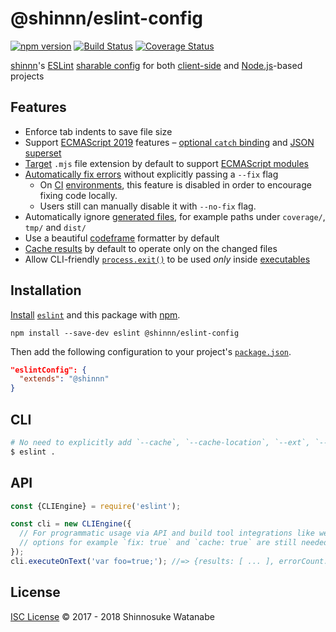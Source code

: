 # @shinnn/eslint-config

[![npm version](https://img.shields.io/npm/v/@shinnn%2feslint-config.svg)](https://www.npmjs.com/package/@shinnn/eslint-config)
[![Build Status](https://travis-ci.org/shinnn/eslint-config.svg?branch=master)](https://travis-ci.org/shinnn/eslint-config)
[![Coverage Status](https://img.shields.io/coveralls/shinnn/eslint-config.svg)](https://coveralls.io/github/shinnn/eslint-config)

[shinnn](https://github.com/shinnn)'s [ESLint](https://eslint.org/) [sharable config](https://eslint.org/docs/developer-guide/shareable-configs.html) for both [client-side](https://en.wikipedia.org/wiki/Client-side_scripting) and [Node.js](https://nodejs.org/)-based projects

## Features

* Enforce tab indents to save file size
* Support [ECMAScript 2019](http://2ality.com/2018/02/ecmascript-2019.html) features – [optional `catch` binding](https://github.com/tc39/proposal-optional-catch-binding) and [JSON superset](https://github.com/tc39/proposal-json-superset)
* [Target](https://eslint.org/docs/user-guide/command-line-interface#--ext) `.mjs` file extension by default to support [ECMAScript modules](https://nodejs.org/api/esm.html)
* [Automatically fix errors](https://eslint.org/docs/user-guide/command-line-interface#fixing-problems) without explicitly passing a `--fix` flag
  * On [CI](https://docs.travis-ci.com/user/getting-started) [environments](https://www.appveyor.com/), this feature is disabled in order to encourage fixing code locally.
  * Users still can manually disable it with `--no-fix` flag.
* Automatically ignore [generated files](https://github.com/shinnn/eslint-config/blob/v6.0.0/index.js#L592), for example paths under `coverage/`, `tmp/` and `dist/`
* Use a beautiful [codeframe](https://eslint.org/docs/user-guide/formatters/#codeframe) formatter by default
* [Cache results](https://eslint.org/docs/user-guide/command-line-interface#caching) by default to operate only on the changed files
* Allow CLI-friendly [`process.exit()`](https://nodejs.org/api/process.html#process_process_exit_code) to be used *only* inside [executables](https://docs.npmjs.com/files/package.json#bin)

## Installation

[Install](https://docs.npmjs.com/cli/install) [`eslint`](https://www.npmjs.com/package/eslint) and this package with [npm](https://docs.npmjs.com/getting-started/what-is-npm).

```
npm install --save-dev eslint @shinnn/eslint-config
```

Then add the following configuration to your project's [`package.json`](https://docs.npmjs.com/files/package.json).

```json
"eslintConfig": {
  "extends": "@shinnn"
}
```

## CLI

```sh
# No need to explicitly add `--cache`, `--cache-location`, `--ext`, `--fix` and `--format` flags
$ eslint .
```

## API

```javascript
const {CLIEngine} = require('eslint');

const cli = new CLIEngine({
  // For programmatic usage via API and build tool integrations like webpack eslint-loader,
  // options for example `fix: true` and `cache: true` are still needed to set them explicitly.
});
cli.executeOnText('var foo=true;'); //=> {results: [ ... ], errorCount: ... }
```

## License

[ISC License](./LICENSE) © 2017 - 2018 Shinnosuke Watanabe
